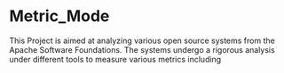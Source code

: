 # Metric_Mode



This Project is aimed at analyzing various open source systems from the Apache Software Foundations. The systems undergo a rigorous analysis under different tools to measure various metrics including

